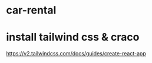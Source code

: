 # car-rental
# install tailwind css & craco
https://v2.tailwindcss.com/docs/guides/create-react-app


